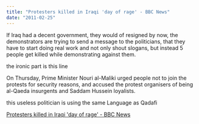```yaml
---
title: "Protesters killed in Iraqi 'day of rage' - BBC News"
date: "2011-02-25"
---
```


If Iraq had a decent government, they would of resigned by now, the demonstrators are trying to send a message to the politicians, that they have to start doing real work and not only shout slogans, but instead 5 people get killed while demonstrating against them.

the ironic part is this line

On Thursday, Prime Minister Nouri al-Maliki urged people not to join the protests for security reasons, and accused the protest organisers of being al-Qaeda insurgents and Saddam Hussein loyalists.

this useless politician is using the same Language as Qadafi

  
[Protesters killed in Iraqi 'day of rage' - BBC News](http://www.bbc.co.uk/news/world-middle-east-12576613)
